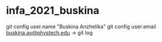 # infa_2021_buskina
git config user.name "Buskina Anzhelika"
git config user.email buskina.av@phystech.edu
-> git log
